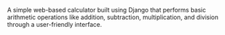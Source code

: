 A simple web-based calculator built using Django that performs basic arithmetic operations like addition, subtraction, multiplication, and division through a user-friendly interface.

